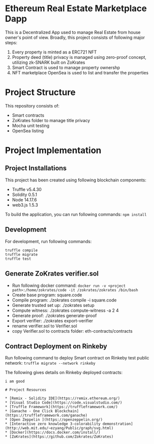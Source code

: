 # Ethereum Real Estate Marketplace Dapp

This is a Decentralized App used to manage Real Estate from house owner's point of view. Broadly, this project consists of following major steps:

1. Every property is minted as a ERC721 NFT
2. Property deed (title) privacy is managed using zero-proof concept, utilizing zk-SNARK built on ZoKrates
3. Smart Contract is used to manage property ownershp
4. NFT marketplace OpenSea is used to list and transfer the properties

# Project Structure

This repository consists of:

* Smart contracts
* ZoKrates folder to manage title privacy
* Mocha unit testing
* OpenSea listing

# Project Implementation

## Project Installations

This project has been created using following blockchain components:

* Truffle v5.4.30
* Solidity 0.5.1
* Node 14.17.6
* web3.js 1.5.3

To build the application, you can run following commands: `npm install`

## Development

For development, run following commands:

`truffle compile`<br />
`truffle migrate`<br />
`truffle test`

## Generate ZoKrates verifier.sol

* Run following docker command: `docker run -v <project path>:/home/zokrates/code -it /zokrates/zokrates /bin/bash`
* Create base program: square.code 
* Compile program: ./zokrates compile -i square.code
* Generate trusted set up: ./zokrates setup
* Compute witness: ./zokrates compute-witness -a 2 4
* Generate proof: ./zokrates generate-proof
* Export verifier: ./zokrates export-verifier
* rename verifier.sol to Verifier.sol
* copy Verifier.sol to contracts folder: eth-contracts/contracts

## Contract Deployment on Rinkeby

Run following command to deploy Smart contract on Rinkeby test public network: `truffle migrate --network rinkeby`

The following gives details on Rinkeby deployed contracts:

```ramkumar rani
i am good

# Project Resources

* [Remix - Solidity IDE](https://remix.ethereum.org/)
* [Visual Studio Code](https://code.visualstudio.com/)
* [Truffle Framework](https://truffleframework.com/)
* [Ganache - One Click Blockchain](https://truffleframework.com/ganache)
* [Open Zeppelin ](https://openzeppelin.org/)
* [Interactive zero knowledge 3-colorability demonstration](http://web.mit.edu/~ezyang/Public/graph/svg.html)
* [Docker](https://docs.docker.com/install/)
* [ZoKrates](https://github.com/Zokrates/ZoKrates)
